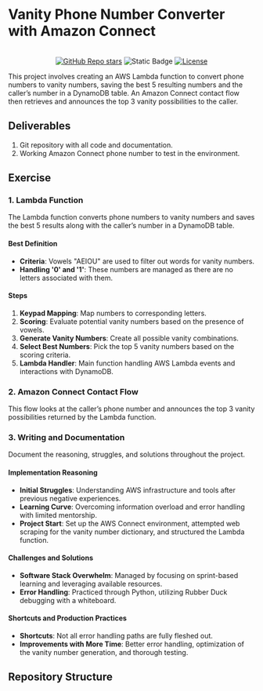 # Vanity Phone Number Converter with Amazon Connect
<br>
<div align="center">
  <a href="https://github.com/mfts/papermark/stargazers"><img alt="GitHub Repo stars" src="https://img.shields.io/github/stars/mfts/papermark"></a>
  <img alt="Static Badge" src="https://img.shields.io/badge/Thanks_for-Stopping_In-blue">
  <a href="https://github.com/mfts/papermark/blob/main/LICENSE"><img alt="License" src="https://img.shields.io/badge/license-AGPLv3-purple"></a>
</div>

This project involves creating an AWS Lambda function to convert phone numbers to vanity numbers, saving the best 5 resulting numbers and the caller’s number in a DynamoDB table. An Amazon Connect contact flow then retrieves and announces the top 3 vanity possibilities to the caller.

## Deliverables
1. Git repository with all code and documentation.
2. Working Amazon Connect phone number to test in the environment.

## Exercise

### 1. Lambda Function
The Lambda function converts phone numbers to vanity numbers and saves the best 5 results along with the caller’s number in a DynamoDB table.

#### Best Definition
- **Criteria**: Vowels "AEIOU" are used to filter out words for vanity numbers.
- **Handling '0' and '1'**: These numbers are managed as there are no letters associated with them.

#### Steps
1. **Keypad Mapping**: Map numbers to corresponding letters.
2. **Scoring**: Evaluate potential vanity numbers based on the presence of vowels.
3. **Generate Vanity Numbers**: Create all possible vanity combinations.
4. **Select Best Numbers**: Pick the top 5 vanity numbers based on the scoring criteria.
5. **Lambda Handler**: Main function handling AWS Lambda events and interactions with DynamoDB.

### 2. Amazon Connect Contact Flow
This flow looks at the caller’s phone number and announces the top 3 vanity possibilities returned by the Lambda function.

### 3. Writing and Documentation
Document the reasoning, struggles, and solutions throughout the project.

#### Implementation Reasoning
- **Initial Struggles**: Understanding AWS infrastructure and tools after previous negative experiences.
- **Learning Curve**: Overcoming information overload and error handling with limited mentorship.
- **Project Start**: Set up the AWS Connect environment, attempted web scraping for the vanity number dictionary, and structured the Lambda function.

#### Challenges and Solutions
- **Software Stack Overwhelm**: Managed by focusing on sprint-based learning and leveraging available resources.
- **Error Handling**: Practiced through Python, utilizing Rubber Duck debugging with a whiteboard.

#### Shortcuts and Production Practices
- **Shortcuts**: Not all error handling paths are fully fleshed out.
- **Improvements with More Time**: Better error handling, optimization of the vanity number generation, and thorough testing.

## Repository Structure

